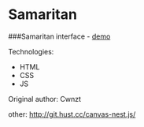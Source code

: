Samaritan
=========
###Samaritan interface - [demo](http://rodrigograca31.github.io/Samaritan/)

Technologies:
* HTML
* CSS
* JS

Original author:
Cwnzt

other:
http://git.hust.cc/canvas-nest.js/
